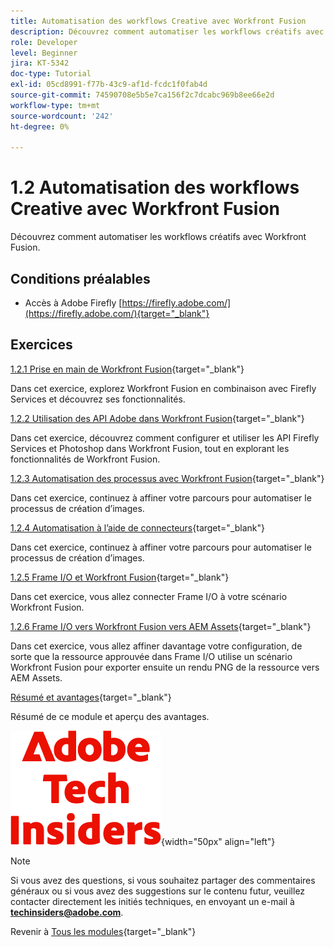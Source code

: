 ```yaml
---
title: Automatisation des workflows Creative avec Workfront Fusion
description: Découvrez comment automatiser les workflows créatifs avec Workfront Fusion
role: Developer
level: Beginner
jira: KT-5342
doc-type: Tutorial
exl-id: 05cd8991-f77b-43c9-af1d-fcdc1f0fab4d
source-git-commit: 74590708e5b5e7ca156f2c7dcabc969b8ee66e2d
workflow-type: tm+mt
source-wordcount: '242'
ht-degree: 0%

---
```


# 1.2 Automatisation des workflows Creative avec Workfront Fusion

Découvrez comment automatiser les workflows créatifs avec Workfront Fusion.

## Conditions préalables

- Accès à Adobe Firefly [https://firefly.adobe.com/](https://firefly.adobe.com/){target="_blank"}

## Exercices

[1.2.1 Prise en main de Workfront Fusion](./ex1.md){target="_blank"}

Dans cet exercice, explorez Workfront Fusion en combinaison avec Firefly Services et découvrez ses fonctionnalités.

[1.2.2 Utilisation des API Adobe dans Workfront Fusion](./ex2.md){target="_blank"}

Dans cet exercice, découvrez comment configurer et utiliser les API Firefly Services et Photoshop dans Workfront Fusion, tout en explorant les fonctionnalités de Workfront Fusion.

[1.2.3 Automatisation des processus avec Workfront Fusion](./ex3.md){target="_blank"}

Dans cet exercice, continuez à affiner votre parcours pour automatiser le processus de création d’images.

[1.2.4 Automatisation à l’aide de connecteurs](./ex4.md){target="_blank"}

Dans cet exercice, continuez à affiner votre parcours pour automatiser le processus de création d’images.

[1.2.5 Frame I/O et Workfront Fusion](./ex5.md){target="_blank"}

Dans cet exercice, vous allez connecter Frame I/O à votre scénario Workfront Fusion.

[1.2.6 Frame I/O vers Workfront Fusion vers AEM Assets](./ex6.md){target="_blank"}

Dans cet exercice, vous allez affiner davantage votre configuration, de sorte que la ressource approuvée dans Frame I/O utilise un scénario Workfront Fusion pour exporter ensuite un rendu PNG de la ressource vers AEM Assets.

[Résumé et avantages](./summary.md){target="_blank"}

Résumé de ce module et aperçu des avantages.

![Insiders de la technologie ](./../../../assets/images/techinsiders.png){width="50px" align="left"}

>[!NOTE]
>
>Si vous avez des questions, si vous souhaitez partager des commentaires généraux ou si vous avez des suggestions sur le contenu futur, veuillez contacter directement les initiés techniques, en envoyant un e-mail à **techinsiders@adobe.com**.

Revenir à [Tous les modules](../../../overview.md){target="_blank"}
